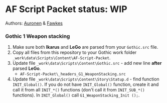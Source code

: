 # AF Script Packet status: WIP

Authors: [Auronen](https://github.com/auronen) & [Fawkes](https://github.com/Fawkes-dev)

### Gothic 1 Weapon stacking
1. Make sure both **Ikarus** and **LeGo** are parsed from your `Gothic.src` file.
1. Copy all files from this repository to your Gothic work folder `_work\data\Scripts\Content\AF-Script-Packet`.
1. Update file `_work\data\Scripts\Content\Gothic.src` - add new line **after** parsed **LeGo**.
    * `AF-Script-Packet\_headers_G1_WeaponStacking.src`
1. Update file `_work\data\Scripts\Content\Story\Statup.d` - find function `INIT_Global()`. If you do not have `INIT_Global()` function, create it and call it from all `INIT_*()` functions (don't call it from `INIT_SUB_*()` functions). In `INIT_Global()` call `G1_WeaponStacking_Init ();`.
